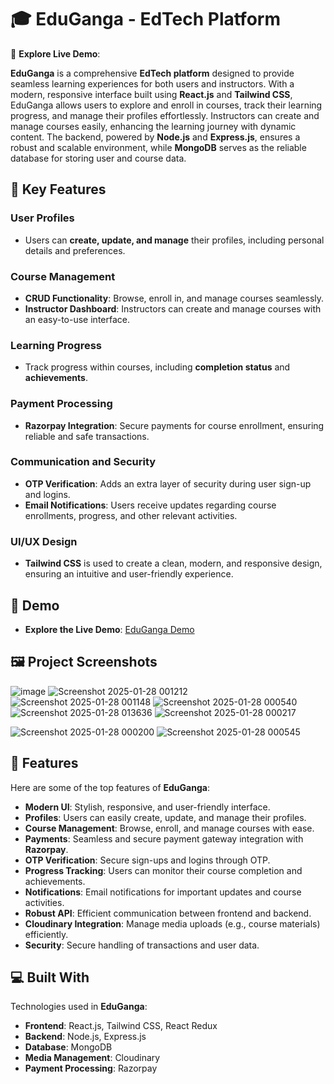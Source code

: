 # 🎓 **EduGanga - EdTech Platform**

🚀 **Explore Live Demo**:  

**EduGanga** is a comprehensive **EdTech platform** designed to provide seamless learning experiences for both users and instructors. With a modern, responsive interface built using **React.js** and **Tailwind CSS**, EduGanga allows users to explore and enroll in courses, track their learning progress, and manage their profiles effortlessly. Instructors can create and manage courses easily, enhancing the learning journey with dynamic content. The backend, powered by **Node.js** and **Express.js**, ensures a robust and scalable environment, while **MongoDB** serves as the reliable database for storing user and course data.

## 🌟 **Key Features**

### **User Profiles**  
- Users can **create, update, and manage** their profiles, including personal details and preferences.

### **Course Management**  
- **CRUD Functionality**: Browse, enroll in, and manage courses seamlessly.  
- **Instructor Dashboard**: Instructors can create and manage courses with an easy-to-use interface.

### **Learning Progress**  
- Track progress within courses, including **completion status** and **achievements**.

### **Payment Processing**  
- **Razorpay Integration**: Secure payments for course enrollment, ensuring reliable and safe transactions.

### **Communication and Security**  
- **OTP Verification**: Adds an extra layer of security during user sign-up and logins.  
- **Email Notifications**: Users receive updates regarding course enrollments, progress, and other relevant activities.

### **UI/UX Design**  
- **Tailwind CSS** is used to create a clean, modern, and responsive design, ensuring an intuitive and user-friendly experience.

## 🚀 **Demo**
- **Explore the Live Demo**: [EduGanga Demo](#)

## 🖼️ **Project Screenshots**
![image](https://github.com/user-attachments/assets/aca1e544-dbde-41bd-ac08-c2a63c402b22)
![Screenshot 2025-01-28 001212](https://github.com/user-attachments/assets/1b9a23b8-1556-43a0-86bb-2e917587bdcc)
![Screenshot 2025-01-28 001148](https://github.com/user-attachments/assets/5c12bc10-3bf1-4322-84cc-1fd1f0377aca)
![Screenshot 2025-01-28 000540](https://github.com/user-attachments/assets/51aaa913-531c-4fff-9ce4-8b5b0293b827)
![Screenshot 2025-01-28 013636](https://github.com/user-attachments/assets/8c7b683a-d156-4e31-a1bc-c6ad969b136e)
![Screenshot 2025-01-28 000217](https://github.com/user-attachments/assets/a1642b7b-6f64-441e-b8bb-1d56836bd629)

![Screenshot 2025-01-28 000200](https://github.com/user-attachments/assets/3e096854-4892-421a-97d1-2d56109d450f)
![Screenshot 2025-01-28 000545](https://github.com/user-attachments/assets/c0323b19-a717-4d5b-8bb6-a0f7bfa093d5)





## 🧐 **Features**
Here are some of the top features of **EduGanga**:

- **Modern UI**: Stylish, responsive, and user-friendly interface.  
- **Profiles**: Users can easily create, update, and manage their profiles.  
- **Course Management**: Browse, enroll, and manage courses with ease.  
- **Payments**: Seamless and secure payment gateway integration with **Razorpay**.  
- **OTP Verification**: Secure sign-ups and logins through OTP.  
- **Progress Tracking**: Users can monitor their course completion and achievements.  
- **Notifications**: Email notifications for important updates and course activities.  
- **Robust API**: Efficient communication between frontend and backend.  
- **Cloudinary Integration**: Manage media uploads (e.g., course materials) efficiently.  
- **Security**: Secure handling of transactions and user data.  

## 💻 **Built With**
Technologies used in **EduGanga**:

- **Frontend**: React.js, Tailwind CSS, React Redux  
- **Backend**: Node.js, Express.js  
- **Database**: MongoDB  
- **Media Management**: Cloudinary  
- **Payment Processing**: Razorpay  
